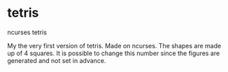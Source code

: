 # tetris
ncurses tetris

My the very first version of tetris. Made on ncurses. The shapes are made up of 4 squares. 
It is possible to change this number since the figures are generated and not set in advance.
